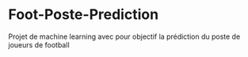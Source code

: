# Foot-Poste-Prediction
Projet de machine learning avec pour objectif la prédiction du poste de joueurs de football
